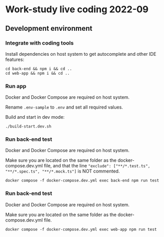 # Work-study live coding 2022-09

## Development environment

### Integrate with coding tools

Install dependencies on host system to get autocomplete and other IDE features:

```
cd back-end && npm i && cd ..
cd web-app && npm i && cd ..
```

### Run app

Docker and Docker Compose are required on host system.

Rename `.env-sample` to `.env` and set all required values.

Build and start in dev mode:

```
./build-start.dev.sh
```

### Run back-end test

Docker and Docker Compose are required on host system.

Make sure you are located on the same folder as the docker-compose.dev.yml file, and that the line `"exclude": ["**/*.test.ts", "**/*.spec.ts", "**/*.mock.ts"]` is NOT commented.

```
docker compose -f docker-compose.dev.yml exec back-end npm run test
```

### Run back-end test

Docker and Docker Compose are required on host system.

Make sure you are located on the same folder as the docker-compose.dev.yml file.

```
docker compose -f docker-compose.dev.yml exec web-app npm run test
```